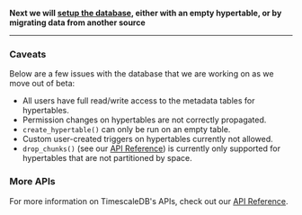 **Next we will [setup the database][setup], either with an empty hypertable, or
by migrating data from another source**

---

### Caveats
Below are a few issues with the database that we are working on as we move out of beta:

- All users have full read/write access to the metadata tables for hypertables.
- Permission changes on hypertables are not correctly propagated.
- `create_hypertable()` can only be run on an empty table.
- Custom user-created triggers on hypertables currently not allowed.
- `drop_chunks()` (see our [API Reference][]) is currently only
supported for hypertables that are not partitioned by space.

### More APIs
For more information on TimescaleDB's APIs, check out our [API Reference][].

[setup]: /getting-started/setup
[API Reference]: /api/api-timescaledb
